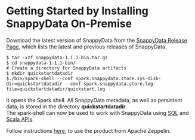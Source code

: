<a id="getting-started-by-installing-snappydata-on-premise"></a>
# Getting Started by Installing SnappyData On-Premise
Download the latest version of SnappyData from the [SnappyData Release Page](https://github.com/SnappyDataInc/snappydata/releases/), which lists the latest and previous releases of SnappyData.

```pre
$ tar -xzf snappydata-1.1.1-bin.tar.gz
$ cd snappydata-1.1.1-bin/
# Create a directory for SnappyData artifacts
$ mkdir quickstartdatadir
$./bin/spark-shell --conf spark.snappydata.store.sys-disk-dir=quickstartdatadir --conf spark.snappydata.store.log-file=quickstartdatadir/quickstart.log
```

It opens the Spark shell. All SnappyData metadata, as well as persistent data, is stored in the directory **quickstartdatadir**.</br>The spark-shell can now be used to work with SnappyData using [SQL](using_sql.md) and [Scala APIs](using_spark_scala_apis.md).

Follow instructions [here](/howto/use_apache_zeppelin_with_snappydata.md), to use the product from Apache Zeppelin. 